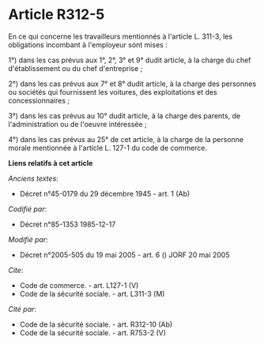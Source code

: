 # Article R312-5

En ce qui concerne les travailleurs mentionnés à l'article L. 311-3, les obligations incombant à l'employeur sont mises : 

1°) dans les cas prévus aux 1°, 2°, 3° et 9° dudit article, à la charge du chef d'établissement ou du chef d'entreprise ; 

2°) dans les cas prévus aux 7° et 8° dudit article, à la charge des personnes ou sociétés qui fournissent les voitures, des
exploitations et des concessionnaires ; 

3°) dans les cas prévus au 10° dudit article, à la charge des parents, de l'administration ou de l'oeuvre intéressée ; 

4°) dans les cas prévus au 25° de cet article, à la charge de la personne morale mentionnée à l'article L. 127-1 du code de
commerce.

**Liens relatifs à cet article**

_Anciens textes_:

  - Décret n°45-0179 du 29 décembre 1945 - art. 1 (Ab)

_Codifié par_:

  - Décret n°85-1353 1985-12-17

_Modifié par_:

  - Décret n°2005-505 du 19 mai 2005 - art. 6 () JORF 20 mai 2005

_Cite_:

  - Code de commerce. - art. L127-1 (V)
  - Code de la sécurité sociale. - art. L311-3 (M)

_Cité par_:

  - Code de la sécurité sociale. - art. R312-10 (Ab)
  - Code de la sécurité sociale. - art. R753-2 (V)
